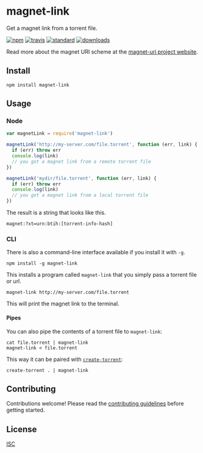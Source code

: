 # magnet-link

Get a magnet link from a torrent file.

[![npm][1]][2]
[![travis][3]][4]
[![standard][5]][6]
[![downloads][7]][2]

[1]: https://img.shields.io/npm/v/magnet-link.svg?style=flat-square
[2]: https://www.npmjs.com/package/magnet-link
[3]: https://img.shields.io/travis/ungoldman/magnet-link/master.svg?style=flat-square
[4]: https://travis-ci.org/ungoldman/magnet-link
[5]: https://img.shields.io/badge/code%20style-standard-brightgreen.svg?style=flat-square
[6]: http://standardjs.com/
[7]: https://img.shields.io/npm/dm/magnet-link.svg?style=flat-square

Read more about the magnet URI scheme at the [magnet-uri project website](http://magnet-uri.sourceforge.net/).

## Install

```
npm install magnet-link
```

## Usage

### Node

```js
var magnetLink = require('magnet-link')

magnetLink('http://my-server.com/file.torrent', function (err, link) {
  if (err) throw err
  console.log(link)
  // you got a magnet link from a remote torrent file
})

magnetLink('mydir/file.torrent', function (err, link) {
  if (err) throw err
  console.log(link)
  // you got a magnet link from a local torrent file
})
```

The result is a string that looks like this.

```
magnet:?xt=urn:btih:[torrent-info-hash]
```

### CLI

There is also a command-line interface available if you install it with `-g`.

```
npm install -g magnet-link
```

This installs a program called `magnet-link` that you simply pass a torrent file or url.

```
magnet-link http://my-server.com/file.torrent
```

This will print the magnet link to the terminal.


#### Pipes

You can also pipe the contents of a torrent file to `magnet-link`:

```
cat file.torrent | magnet-link
magnet-link < file.torrent
```

This way it can be paired with [`create-torrent`](https://github.com/feross/create-torrent):

```
create-torrent . | magnet-link
```

## Contributing

Contributions welcome! Please read the [contributing guidelines](CONTRIBUTING.md) before getting started.

## License

[ISC](LICENSE.md)
